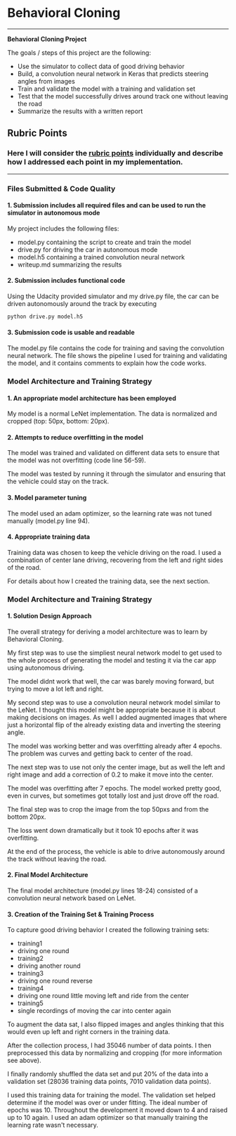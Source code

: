 # **Behavioral Cloning**
---

**Behavioral Cloning Project**

The goals / steps of this project are the following:
* Use the simulator to collect data of good driving behavior
* Build, a convolution neural network in Keras that predicts steering angles from images
* Train and validate the model with a training and validation set
* Test that the model successfully drives around track one without leaving the road
* Summarize the results with a written report

## Rubric Points
### Here I will consider the [rubric points](https://review.udacity.com/#!/rubrics/432/view) individually and describe how I addressed each point in my implementation.  

---
### Files Submitted & Code Quality

#### 1. Submission includes all required files and can be used to run the simulator in autonomous mode

My project includes the following files:
* model.py containing the script to create and train the model
* drive.py for driving the car in autonomous mode
* model.h5 containing a trained convolution neural network
* writeup.md summarizing the results

#### 2. Submission includes functional code
Using the Udacity provided simulator and my drive.py file, the car can be driven autonomously around the track by executing
```sh
python drive.py model.h5
```

#### 3. Submission code is usable and readable

The model.py file contains the code for training and saving the convolution neural network. The file shows the pipeline I used for training and validating the model, and it contains comments to explain how the code works.

### Model Architecture and Training Strategy

#### 1. An appropriate model architecture has been employed

My model is a normal LeNet implementation.
The data is normalized and cropped (top: 50px, bottom: 20px).

#### 2. Attempts to reduce overfitting in the model

The model was trained and validated on different data sets to ensure that the model was not overfitting (code line 56-59).


The model was tested by running it through the simulator and ensuring that the vehicle could stay on the track.

#### 3. Model parameter tuning

The model used an adam optimizer, so the learning rate was not tuned manually (model.py line 94).

#### 4. Appropriate training data

Training data was chosen to keep the vehicle driving on the road. I used a combination of center lane driving, recovering from the left and right sides of the road.

For details about how I created the training data, see the next section.

### Model Architecture and Training Strategy

#### 1. Solution Design Approach

The overall strategy for deriving a model architecture was to learn by Behavioral Cloning.

My first step was to use the simpliest neural network model to get used to the whole process of generating the model and testing it via the car app using autonomous driving.

The model didnt work that well, the car was barely moving forward, but trying to move a lot left and right.

My second step was to use a convolution neural network model similar to the LeNet. I thought this model might be appropriate because it is about making decisions on images.
As well I added augmented images that where just a horizontal flip of the already existing data and inverting the steering angle.

The model was working better and was overfitting already after 4 epochs. The problem was curves and getting back to center of the road.

The next step was to use not only the center image, but as well the left and right image and add a correction of 0.2 to make it move into the center.

The model was overfitting after 7 epochs. The model worked pretty good, even in curves, but sometimes got totally lost and just drove off the road.

The final step was to crop the image from the top 50pxs and from the bottom 20px.

The loss went down dramatically but it took 10 epochs after it was overfitting.

At the end of the process, the vehicle is able to drive autonomously around the track without leaving the road.

#### 2. Final Model Architecture

The final model architecture (model.py lines 18-24) consisted of a convolution neural network based on LeNet.

#### 3. Creation of the Training Set & Training Process

To capture good driving behavior I created the following training sets:

- training1
 - driving one round
- training2
 - driving another round
- training3
 - driving one round reverse
- training4
 - driving one round little moving left and ride from the center
- training5
 - single recordings of moving the car into center again

To augment the data sat, I also flipped images and angles thinking that this would even up left and right corners in the training data.

After the collection process, I had 35046 number of data points. I then preprocessed this data by normalizing and cropping (for more information see above).

I finally randomly shuffled the data set and put 20% of the data into a validation set (28036 training data points, 7010 validation data points).

I used this training data for training the model. The validation set helped determine if the model was over or under fitting. The ideal number of epochs was 10. Throughout the development it moved down to 4 and raised up to 10 again. I used an adam optimizer so that manually training the learning rate wasn't necessary.
